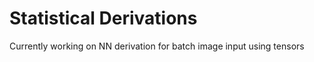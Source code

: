 # Statistical Derivations  
Currently working on NN derivation for batch image input using tensors 


